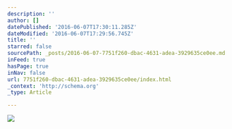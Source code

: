 ```yaml
---
description: ''
author: []
datePublished: '2016-06-07T17:30:11.285Z'
dateModified: '2016-06-07T17:29:56.745Z'
title: ''
starred: false
sourcePath: _posts/2016-06-07-7751f260-dbac-4631-adea-3929635ce0ee.md
inFeed: true
hasPage: true
inNav: false
url: 7751f260-dbac-4631-adea-3929635ce0ee/index.html
_context: 'http://schema.org'
_type: Article

---
```

![](https://the-grid-user-content.s3-us-west-2.amazonaws.com/67e06cf4-e9c1-49c3-808f-adf136a5ce64.png)